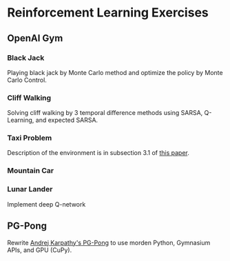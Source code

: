 # Reinforcement Learning Exercises

## OpenAI Gym
### Black Jack
Playing black jack by Monte Carlo method and optimize the policy by Monte Carlo Control.

### Cliff Walking
Solving cliff walking by 3 temporal difference methods using SARSA, Q-Learning, and expected SARSA.

### Taxi Problem
Description of the environment is in subsection 3.1 of [this paper](https://arxiv.org/pdf/cs/9905014.pdf).

### Mountain Car

### Lunar Lander
Implement deep Q-network

## PG-Pong
Rewrite [Andrej Karpathy's PG-Pong](https://gist.github.com/karpathy/a4166c7fe253700972fcbc77e4ea32c5) to use morden Python, Gymnasium APIs, and GPU (CuPy).